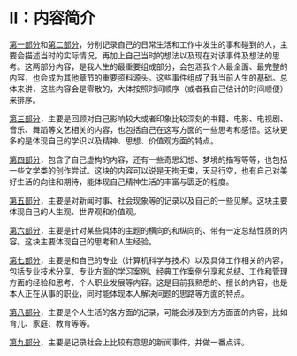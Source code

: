 # Ⅱ：内容简介

[第一部分](chapter1/)和[第二部分](chapter2/)，分别记录自己的日常生活和工作中发生的事和碰到的人，主要会描述当时的实际情况，再加上自己当时的想法以及现在对该事件及想法的思考。这两部分内容，是我人生的最重要组成部分，会包涵我个人最全面、最完整的内容，也会成为其他章节的重要资料源头。这些事件组成了我当前人生的基础。总体来讲，这些内容会是零散的，大体按照时间顺序（或者我自己估计的时间顺便）来排序。

[第三部分](chapter3-read-books/)，主要是回顾对自己影响较大或者印象比较深刻的书籍、电影、电视剧、音乐、舞蹈等文艺相关的内容，也包括自己在这写方面的一些思考和感悟。这块更多的是体现自己的学识以及精神、思想、价值观方面的特点。

[第四部分](chapter4-dreams/)，包含了自己虚构的内容，还有一些奇思幻想、梦境的描写等等，也包括一些文学类的创作尝试。这块的内容可以说是无拘无束，天马行空，也有自己对美好生活的向往和期待，能体现自己精神生活的丰富与匮乏的程度。

[第五部分](chapter5-society/)，主要是对新闻时事、社会现象等的记录以及自己的一些见解。这块主要体现自己的人生观、世界观和价值观。

[第六部分](chapter6/)，主要是针对某些具体的主题的横向的和纵向的、带有一定总结性质的内容。这块主要体现自己的思考和人生经验。

[第七部分](chapter7/)，主要是和自己的专业（计算机科学与技术）以及具体工作相关的内容，包括专业技术分享、专业方面的学习案例、经典工作案例分享和总结、工作和管理方面的经验和思考、个人职业发展等内容。这是目前我熟悉的、擅长的内容，也是本人正在从事的职业，同时能体现本人解决问题的思路等方面的特点。

[第八部分](chapter8/)，主要是个人生活的各方面的记录，可能会涉及到方方面面的内容，比如育儿、家庭、教育等等。

[第九部分](chapter9/)，主要是记录社会上比较有意思的新闻事件，并做一番点评。
